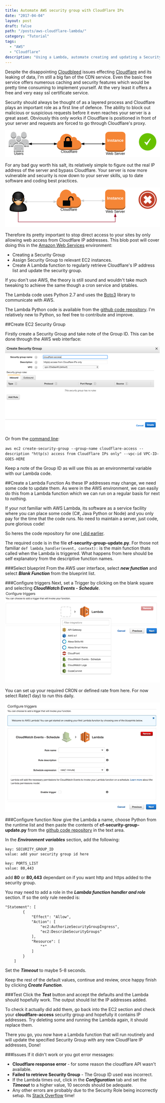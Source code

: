 ```yaml
---
title: Automate AWS security group with CloudFlare IPs
date: "2017-04-04"
layout: post
draft: false
path: "/posts/aws-cloudflare-lambda/"
category: "Tutorial"
tags:
  - "AWS"
  - "Cloudflare"
description: "Using a Lambda, automate creating and updating a Security Group of Cloudflares IP addresses."
---
```


Despite the disappointing [Cloudbleed](https://arstechnica.com/security/2017/02/serious-cloudflare-bug-exposed-a-potpourri-of-secret-customer-data/) issues effecting [Cloudflare](https://www.cloudflare.com/) and its leaking of data, I'm still a big fan of the CDN service. Even the basic free service offers numerous caching and security features which would be pretty time consuming to implement yourself. At the very least it offers a free and very easy ssl certificate service.

Security should always be thought of as a layered process and Cloudflare plays an important role as a first line of defence. The ability to block out malicious or suspicious requests before it even reaches your server is a great asset. Obviously this only works if Cloudflare is positioned in front of your server and requests are forced to go through Cloudflare's proxy.

![Cloudlfare protection](./Screen-Shot-2017-02-26-at-20.13.23.png)

For any bad guy worth his salt, its relatively simple to figure out the real IP address of the server and bypass Cloudflare. Your server is now more vulnerable and security is now down to your server skills, up to date software and coding best practices.

![Bad guys, doing their thing!](./Screen-Shot-2017-02-26-at-20.15.56.png)

Therefore its pretty important to stop direct access to your sites by only allowing web access from Cloudflare IP addresses. This blob post will cover doing this in the [Amazon Web Services](https://aws.amazon.com/) environment: 

* Creating a Security Group
* Assign Security Group to relevant EC2 instances.
* Create A Lambda function to regularly retrieve Cloudflare's IP address list and update the security group.

If you don't use AWS, the theory is still sound and wouldn't take much tweaking to achieve the same though a cron service and iptables. 

The Lambda code uses Python 2.7 and uses the [Boto3](http://boto3.readthedocs.io/en/latest/reference/services/ec2.html#securitygroup) library to communicate with AWS.

The Lambda Python code is available from the [github code repository](https://github.com/johnmccuk/cloudflare-ip-security-group-update). I'm relatively new to Python, so feel free to contribute and improve. 

##Create EC2 Security Group

Firstly create a Security Group and take note of the Group ID. This can be done through the AWS web interface:

![](./aws-security-group-2.png)

Or from the [command line](http://docs.aws.amazon.com/cli/latest/userguide/cli-ec2-sg.html):

`aws ec2 create-security-group --group-name cloudflare-access --description "http(s) access from Cloudflare IPs only" --vpc-id VPC-ID-GOES-HERE`



Keep a note of the Group ID as will use this as an environmental variable with our Lambda code.

##Create a Lambda Function
As these IP addresses may change, we need some code to update them. As were in the AWS environment, we can easily do this from a Lambda function which we can run on a regular basis for next to nothing.

If your not familiar with AWS Lambda, its software as a service facility where you can place some code (C#, Java Python or Node) and you only pay for the time that the code runs. No need to maintain a server, just code, pure glorious code!

So heres the code repository for one [I did earlier](https://github.com/johnmccuk/cloudflare-ip-security-group-update).

The required code is in the file **cf-security-group-update.py**. For those not familiar `def lambda_handler(event, context):` is the main function thats called when the Lambda is triggered. What happens from here should be self explanatory from the descriptive function names.

###Select blueprint
From the AWS user interface, select ***new function*** and select ***Blank Function*** from the blueprint list.

###Configure triggers
Next, set a Trigger by clicking on the blank square and selecting ***CloudWatch Events - Schedule***.
![](./aws-triggers.png)

You can set up your required CRON or defined rate from here. For now select Rate(1 day) to run this daily.

![](./aws-trigger2.jpg)


###Configure function
Now give the Lambda a name, choose Python from the runtime list and then paste the contents of **cf-security-group-update.py** from the [github code repository](https://github.com/johnmccuk/cloudflare-ip-security-group-update) in the text area.

In the ***Environment variables*** section, add the following:

```
key: SECURITY_GROUP_ID
value: add your security group id here
``` 

```
key: PORTS_LIST
value: 80,443
``` 

add **80** or **80,443** dependant on if you want http and https added to the security group.

You may need to add a role in the ***Lambda function handler and role*** section. If so the only rule needed is: 

```
"Statement": [
        {
            "Effect": "Allow",
            "Action": [
                "ec2:AuthorizeSecurityGroupIngress",
                "ec2:DescribeSecurityGroups"
            ],
            "Resource": [
                "*"
            ]
        }
    ]
```

Set the ***Timeout*** to maybe 5-8 seconds.

Keep the rest of the default values, continue and review, once happy finish by clicking ***Create Function***.

###Test
Click the ***Test*** button and accept the defaults and the Lambda should hopefully work. The output should list the IP addresses added.

To check it actually did add them, go back into the EC2 section and check your **cloudflare-access** security group and hopefully it contains IP addresses. Try deleting some and running the Lambda again, it should replace them.

There you go, you now have a Lambda function that will run routinely and will update the specified Security Group with any new CloudFlare IP addresses, Done!

###Issues
If it didn't work or you got error messages:

* **Cloudflare response error** - for some reason the cloudflare API wasn't available.
* **Failed to retrieve Security Group** - The Group ID used was incorrect.
* If the Lambda times out, click in the ***Configuration*** tab and set the ***Timeout*** to a higher value, 10 seconds should be adequate.
* Any other errors are probably due to the Security Role being incorrectly setup. Its [Stack Overflow](http://stackoverflow.com) time!
